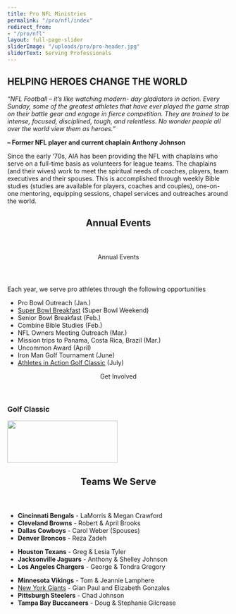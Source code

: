 ```yaml
---
title: Pro NFL Ministries
permalink: "/pro/nfl/index"
redirect_from:
- "/pro/nfl"
layout: full-page-slider
sliderImage: "/uploads/pro/pro-header.jpg"
sliderText: Serving Professionals
---
```


<div class="row">
<div class=" span-12 cell">
<div class="container mt20"><h2 class="title text-center">HELPING HEROES <span class="light first-color">CHANGE THE WORLD</span></h2>
<p class="p1"><i>“NFL Football – it’s like watching modern- day gladiators in action. Every Sunday</i><span class="s1"><i>,</i></span><i> some of the greatest athletes that have ever played the game strap on their battle gear and engage in fierce competition.&nbsp;They are trained to be intense, focused, disciplined, tough, and relentless. No wonder people all over the world view them as heroes.”</i>&nbsp;</p>
<p class="p1"><strong>– Former NFL player and current chaplain Anthony Johnson</strong></p>
<p class="p2"></p>
<p class="p3">Since the early ‘70s, AIA has been providing the NFL with chaplains who serve on a full-time basis as volunteers for league teams. The chaplains (and their wives) work to meet the spiritual needs of coaches, players, team executives and their spouses. This is accomplished through weekly Bible studies (studies are available for players, coaches and couples), one-on-one mentoring, equipping sessions, chapel services and outreaches around the world.&nbsp;</p>
</div></div>
</div>
<div class="container"><section class="section" id="about"><header class="section-header container text-center">
<h2 class="title">Annual <span class="light first-color">Events</span></h2>
</header></section>
</div>
<div class="container"><div class="row">
<div class="col-sm-6">
<div class="pricing-table flat"><header>
<div class="price"><span>Annual Events</span></div>
</header>
<p class="pricing-desc">Each year, we serve pro athletes through the following opportunities</p>
<ul class="pricing-list">
<li><i class="icon-pin"></i>Pro Bowl Outreach (Jan.)</li>
<li><i class="icon-pin"></i><a href="http://superbowlbreakfast.com" target="_new">Super Bowl Breakfast</a> (Super Bowl Weekend)</li>
<li><i class="icon-pin"></i>Senior Bowl Breakfast (Feb.)</li>
<li><i class="icon-pin"></i>Combine Bible Studies (Feb.)</li>
<li><i class="icon-pin"></i>NFL Owners Meeting Outreach (Mar.)</li>
<li><i class="icon-pin"></i>Mission trips to Panama, Costa Rica, Brazil (Mar.)</li>
<li><i class="icon-pin"></i>Uncommon Award (April)</li>
<li><i class="icon-pin"></i>Iron Man Golf Tournament (June)</li>
<li><i class="icon-pin"></i><a href="http://birdeasepro.com/AIAGolfClassic">Athletes in Action Golf Classic</a>&nbsp;(July)</li>
</ul>
</div>
<!-- End .pricing-table --></div>
<!-- End .col-md-4 -->
<div class="col-sm-6">
<div class="pricing-table flat"><header>
<div class="price"><span>Get Involved</span></div>
</header>
<h3>Golf Classic</h3>
<p class="pricing-desc"><a href="http://birdeasepro.com/AIAGolfClassic"> <img width="250" height="96" alt="" src="/uploads/pro/Golf-Classic-logo-web.jpg"> </a></p>
</div>
<!-- End .pricing-table --></div>
<!-- End .col-md-4 --></div>
</div>
<div class="container"><section class="section" id="about"><header class="section-header container text-center">
<h2 class="title">Teams <span class="light first-color">We Serve</span></h2>
</header></section>
</div>
<div class="container"><div class="row">
<div class="col-sm-4">
<ul class="list-group">
<li class="list-group-item"><strong>Cincinnati Bengals</strong>&nbsp;- LaMorris &amp; Megan Crawford</li>
<li class="list-group-item"><span style="font-weight: bold;">Cleveland Browns</span> - Robert &amp; April Brooks</li>
<li class="list-group-item"><span style="font-weight: bold;">Dallas Cowboys</span> - Carol Weber (Spouses)</li>
<li class="list-group-item"><span style="font-weight: bold;">Denver Broncos</span> - Reza Zadeh</li>
</ul>
</div>
<!-- End .col-sm-4 -->
<div class="col-sm-4">
<ul class="list-group">
<li class="list-group-item"><span style="font-weight: bold;">Houston Texans</span> - Greg &amp; Lesia Tyler</li>
<li class="list-group-item"><span style="font-weight: bold;">Jacksonville Jaguars</span> - Anthony &amp; Shelley Johnson</li>
<li class="list-group-item"><span style="font-weight: bold;">Los Angeles Chargers</span> - George &amp; Tondra Gregory</li>
</ul>
</div>
<!-- End .col-sm-4 -->
<div class="col-sm-4">
<ul class="list-group">
<li class="list-group-item"><span style="font-weight: bold;">Minnesota Vikings</span> - Tom &amp; Jeannie Lamphere</li>
<li class="list-group-item"><a href="http://athletesinactionnyc.org/">New York Giants</a>&nbsp;- Gian Paul and Elizabeth Gonzales</li>
<li class="list-group-item"><span style="font-weight: bold;">Pittsburgh Steelers</span> - Chad Johnson</li>
<li class="list-group-item"><span style="font-weight: bold;">Tampa Bay Buccaneers</span> - Doug &amp; Stephanie Gilcrease</li>
</ul>
</div>
<!-- End .col-sm-4 --></div>
